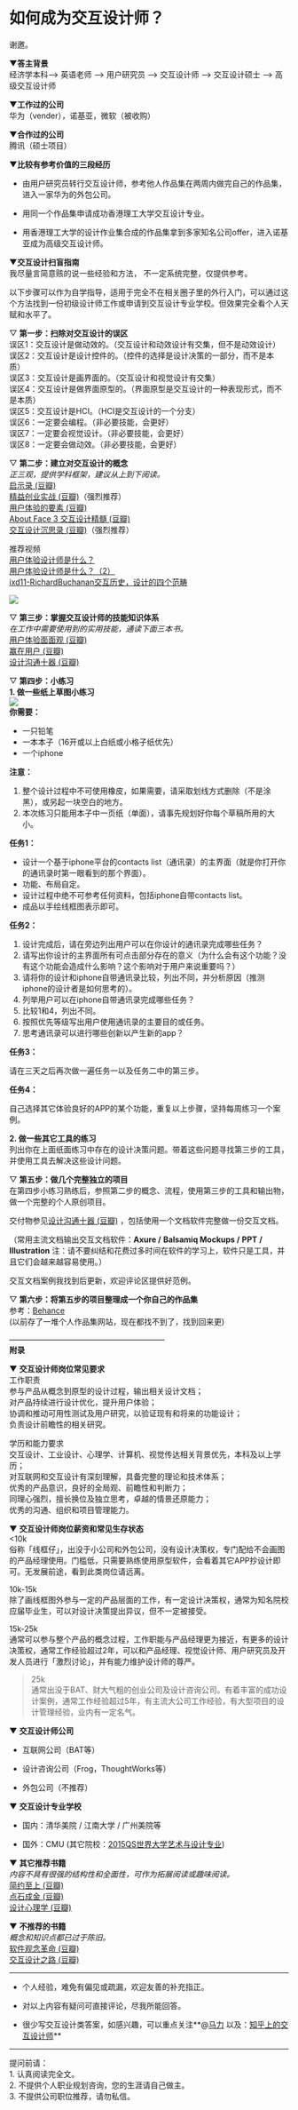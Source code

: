 # 如何成为交互设计师？

谢邀。  

▼**答主背景**  
经济学本科—> 英语老师 —> 用户研究员 —> 交互设计师 —> 交互设计硕士 —> 高级交互设计师  

▼**工作过的公司**  
华为（vender），诺基亚，微软（被收购）  

▼**合作过的公司**  
腾讯（硕士项目）  

▼**比较有参考价值的三段经历**  

*   由用户研究员转行交互设计师，参考他人作品集在两周内做完自己的作品集，进入一家华为的外包公司。  

*   用同一个作品集申请成功香港理工大学交互设计专业。  

*   用香港理工大学的设计作业集合成的作品集拿到多家知名公司offer，进入诺基亚成为高级交互设计师。  

▼**交互设计扫盲指南**  
我尽量言简意赅的说一些经验和方法， 不一定系统完整，仅提供参考。  

以下步骤可以作为自学指导，适用于完全不在相关圈子里的外行入门，可以通过这个方法找到一份初级设计师工作或申请到交互设计专业学校。但效果完全看个人天赋和水平了。  

▽ **第一步：扫除对交互设计的误区**  
误区1：交互设计是做动效的。（交互设计和动效设计有交集，但不是动效设计）  
误区2：交互设计是设计控件的。（控件的选择是设计决策的一部分，而不是本质）  
误区3：交互设计是画界面的。（交互设计和视觉设计有交集）  
误区4：交互设计是做界面原型的。（界面原型是交互设计的一种表现形式，而不是本质）  
误区5：交互设计是HCI。（HCI是交互设计的一个分支）  
误区6：一定要会编程。（非必要技能，会更好）  
误区7：一定要会视觉设计。（非必要技能，会更好）  
误区8：一定要会做动效。（非必要技能，会更好）  

▽ **第二步：建立对交互设计的概念**  
_正三观，提供学科框架，建议从上到下阅读。_  
[启示录 (豆瓣)](http://book.douban.com/subject/5914587/)  
[精益创业实战 (豆瓣)](http://book.douban.com/subject/20505765/)（强烈推荐）  
[用户体验的要素 (豆瓣)](http://book.douban.com/subject/2297549/)  
[About Face 3 交互设计精髓 (豆瓣)](http://book.douban.com/subject/3279105/)  
[交互设计沉思录 (豆瓣)](http://book.douban.com/subject/19934344/)（强烈推荐）  

推荐视频  
[用户体验设计师是什么？](http://v.youku.com/v_show/id_XNDIwNjMwMDY0.html)  
[用户体验设计师是什么？（2）](http://v.youku.com/v_show/id_XNDIwNjMxMDc2.html)  
[ixd11-RichardBuchanan交互历史，设计的四个范畴](http://www.tudou.com/programs/view/0wTQz2QX7QQ/?resourceId=0_06_02_99)  

![](https://pic4.zhimg.com/50/aa5f6e7140c6d0e26e6c4fd0bbab35bb_b.jpg)  

▽ **第三步：掌握交互设计师的技能知识体系**  
_在工作中需要使用到的实用技能，通读下面三本书。_  
[用户体验面面观 (豆瓣)](http://book.douban.com/subject/4818690/)  
[赢在用户 (豆瓣)](http://book.douban.com/subject/2157554/)  
[设计沟通十器 (豆瓣)](http://book.douban.com/subject/3348282/)  

▽ **第四步：小练习**  
**1\. 做一些纸上草图小练习**  
![](https://pic4.zhimg.com/50/52ef033a757ca588ec351269e5c37af8_b.jpg)  
**你需要：** 

*   一只铅笔
*   一本本子（16开或以上白纸或小格子纸优先）
*   一个iphone

**注意：**

1.  整个设计过程中不可使用橡皮，如果需要，请采取划线方式删除（不是涂黑），或另起一块空白的地方。
2.  本次练习只能用本子中一页纸（单面），请事先规划好你每个草稿所用的大小。

**任务1：**

*   设计一个基于iphone平台的contacts list（通讯录）的主界面（就是你打开你的通讯录时第一眼看到的那个界面）。
*   功能、布局自定。
*   设计过程中绝不可参考任何资料，包括iphone自带contacts list。
*   成品以手绘线框图表示即可。

**任务2：**

1.  设计完成后，请在旁边列出用户可以在你设计的通讯录完成哪些任务？
2.  请写出你设计的主界面所有可点击部分存在的意义（为什么会有这个功能？没有这个功能会造成什么影响？这个影响对于用户来说重要吗？）
3.  请将你的设计和iphone自带通讯录比较，列出不同，并分析原因（推测iphone的设计者是如何思考的）。
4.  列举用户可以在iphone自带通讯录完成哪些任务？
5.  比较1和4，列出不同。
6.  按照优先等级写出用户使用通讯录的主要目的或任务。
7.  思考通讯录可以进行哪些创新以产生新的app？

**任务3：**

请在三天之后再次做一遍任务一以及任务二中的第三步。

**任务4：** 

自己选择其它体验良好的APP的某个功能，重复以上步骤，坚持每周练习一个案例。

**2\. 做一些其它工具的练习**  
列出你在上面纸面练习中存在的设计决策问题。带着这些问题寻找第三步的工具，并使用工具去解决这些设计问题。  

▽ **第五步：做几个完整独立的项目**  
在第四步小练习熟练后，参照第二步的概念、流程，使用第三步的工具和输出物，做一个完整的个人原创项目。  

交付物参见[设计沟通十器 (豆瓣)](http://book.douban.com/subject/3348282/) ，包括使用一个文档软件完整做一份交互文档。  

（常用主流文档输出交互文档软件：**Axure /** **Balsamiq Mockups /** **PPT** **/** **Illustration** 注：请不要纠结和花费过多时间在软件的学习上，软件只是工具，并且它们会越来越容易使用。）  

交互文档案例我找到后更新，欢迎评论区提供好范例。  

▽ **第六步：将第五步的项目整理成一个你自己的作品集**  
参考：[Behance](https://www.behance.net/)  
(以前存了一堆个人作品集网站，现在都找不到了，找到回来更)  

————————————————————  
**附录**  

▼ **交互设计师岗位常见要求**  
工作职责  
参与产品从概念到原型的设计过程，输出相关设计文档；  
对产品持续进行设计优化，提升用户体验；  
协调和推动可用性测试及用户研究，以验证现有和将来的功能设计；  
负责设计前瞻性的相关研究。  

学历和能力要求  
交互设计、工业设计、心理学、计算机、视觉传达相关背景优先，本科及以上学历；  
对互联网和交互设计有深刻理解，具备完整的理论和技术体系；  
优秀的产品意识，良好的全局观、前瞻性和判断力；  
同理心强烈，擅长换位及独立思考，卓越的情景还原能力；  
优秀的沟通、组织和项目管理能力。  

▼ **交互设计师岗位薪资和常见生存状态**  
<10k  
俗称「线框仔」，出没于小公司和外包公司，没有设计决策权，专门配给不会画图的产品经理使用。门槛低，只需要熟练使用原型软件，会看着其它APP抄设计即可。无发展前途，看到此类岗位请远离。  

10k-15k  
除了画线框图外参与一定的产品层面的工作，有一定设计决策权，通常为知名院校应届毕业生，可以对设计决策提出异议，但不一定被接受。  

15k-25k  
通常可以参与整个产品的概念过程，工作职能与产品经理更为接近，有更多的设计决策权，通常工作经验超过2年，可以和产品经理、视觉设计师、用户研究员及开发人员进行「激烈讨论」，并有能力维护设计师的尊严。  

>25k  
通常出没于BAT、财大气粗的创业公司及设计咨询公司。有着丰富的成功设计案例，通常工作经验超过5年，有主流大公司工作经验，有大型项目的设计管理经验，业内有一定名气。  

▼ **交互设计师公司**  

*   互联网公司（BAT等）  

*   设计咨询公司（Frog，ThoughtWorks等）  

*   外包公司（不推荐）  

▼ **交互设计专业学校**  

*   国内：清华美院 / 江南大学 / 广州美院等  

*   国外：CMU (其它院校：[2015QS世界大学艺术与设计专业](http://www.igo.cn/2010/news/lxxw/dxpm/2015/05/06/152259.shtml))  

▼ **其它推荐书籍**  
_内容不具有很强的结构性和全面性，可作为拓展阅读或趣味阅读。_  
[简约至上 (豆瓣)](http://book.douban.com/subject/5394309/)  
[点石成金 (豆瓣)](http://book.douban.com/subject/1827702/)  
[设计心理学 (豆瓣)](http://book.douban.com/subject/1288844/)  

▼ **不推荐的书籍**  
_概念和知识点都已过于陈旧。_  
[软件观念革命 (豆瓣)](http://book.douban.com/subject/1392475/)  
[交互设计之路 (豆瓣)](http://book.douban.com/subject/1493316/)  

__________________  

*   个人经验，难免有偏见或疏漏，欢迎友善的补充指正。  

*   对以上内容有疑问可直接评论，尽我所能回答。
*   很少写交互设计类答案，如感兴趣，可以重点关注**@[马力](http://www.zhihu.com/people/mali) 以及：[知乎上的交互设计师](http://zhuanlan.zhihu.com/designer/19556779)**

__________________  
提问前请：  
1\. 认真阅读完全文。  
2\. 不提供个人职业规划咨询，您的生涯请自己做主。  
3\. 不提供公司职位推荐，请勿私信。